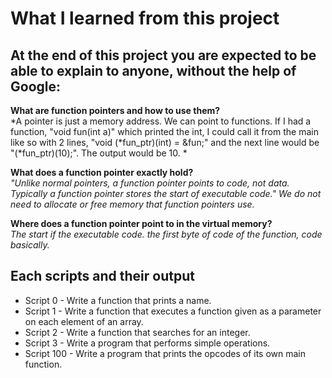 # What I learned from this project  
At the end of this project you are expected to be able to explain to anyone, without the help of Google:  
---  

**What are function pointers and how to use them?**  
*A pointer is just a memory address. We can point to functions. If I had a function, "void fun(int a)" which printed the int, I could call it from the main like so with 2 lines, "void (\*fun_ptr)(int) = &fun;" and the next line would be "(\*fun_ptr)(10);". The output would be 10. *   

**What does a function pointer exactly hold?**  
*"Unlike normal pointers, a function pointer points to code, not data. Typically a function pointer stores the start of executable code." We do not need to allocate or free memory that function pointers use.*  

**Where does a function pointer point to in the virtual memory?**  
*The start if the executable code. the first byte of code of the function, code basically.*   


## Each scripts and their output  
* Script 0 - Write a function that prints a name.  
* Script 1 - Write a function that executes a function given as a parameter on each element of an array.  
* Script 2 - Write a function that searches for an integer.  
* Script 3 - Write a program that performs simple operations.    
* Script 100 - Write a program that prints the opcodes of its own main function.    
